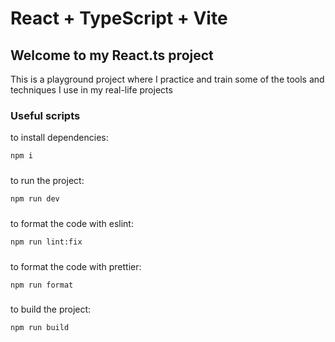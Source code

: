 # React + TypeScript + Vite
## Welcome to my React.ts project

This is a playground project where I practice and train some of the tools and techniques I use in my real-life projects

### Useful scripts
to install dependencies:
```bash
npm i
``` 
###
to run the project:
```bash
npm run dev
```
###
to format the code with eslint:
```bash
npm run lint:fix
```
###
to format the code with prettier:
```bash
npm run format
```
###
to build the project:
```bash
npm run build
```
